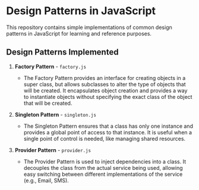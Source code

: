 # Design Patterns in JavaScript

This repository contains simple implementations of common design patterns in JavaScript for learning and reference purposes.

## Design Patterns Implemented

1. **Factory Pattern** - `factory.js`
    - The Factory Pattern provides an interface for creating objects in a super class, but allows subclasses to alter the type of objects that will be created. It encapsulates object creation and provides a way to instantiate objects without specifying the exact class of the object that will be created.

2. **Singleton Pattern** - `singleton.js`
    - The Singleton Pattern ensures that a class has only one instance and provides a global point of access to that instance. It is useful when a single point of control is needed, like managing shared resources.

3. **Provider Pattern** - `provider.js`
    - The Provider Pattern is used to inject dependencies into a class. It decouples the class from the actual service being used, allowing easy switching between different implementations of the service (e.g., Email, SMS).
